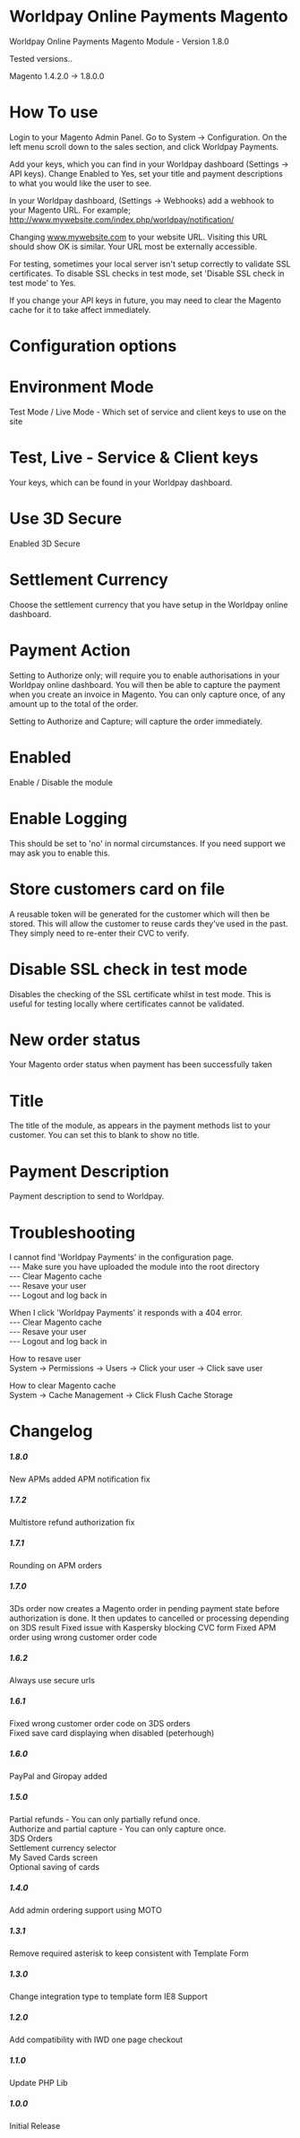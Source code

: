 Worldpay Online Payments Magento
==================

Worldpay Online Payments Magento Module - Version 1.8.0

Tested versions..

Magento 1.4.2.0 -> 1.8.0.0

How To use
================
Login to your Magento Admin Panel.
Go to System -> Configuration.
On the left menu scroll down to the sales section, and click Worldpay Payments.

Add your keys, which you can find in your Worldpay dashboard (Settings -> API keys). Change Enabled to Yes, set your title and payment descriptions to what you would like the user to see.

In your Worldpay dashboard, (Settings -> Webhooks) add a webhook to your Magento URL.
For example;
http://www.mywebsite.com/index.php/worldpay/notification/

Changing www.mywebsite.com to your website URL. Visiting this URL should show OK is similar. Your URL most be externally accessible.

For testing, sometimes your local server isn't setup correctly to validate SSL certificates. To disable SSL checks in test mode, set 'Disable SSL check in test mode' to Yes.

If you change your API keys in future, you may need to clear the Magento cache for it to take affect immediately.

Configuration options
================

Environment Mode 
=====
Test Mode / Live Mode - 
Which set of service and client keys to use on the site

Test, Live - Service & Client keys
=====
Your keys, which can be found in your Worldpay dashboard.

Use 3D Secure
=====
Enabled 3D Secure

Settlement Currency
=====
Choose the settlement currency that you have setup in the Worldpay online dashboard.

Payment Action
=====
Setting to Authorize only; will require you to enable authorisations in your Worldpay online dashboard.
You will then be able to capture the payment when you create an invoice in Magento.
You can only capture once, of any amount up to the total of the order.

Setting to Authorize and Capture; will capture the order immediately.

Enabled
=====
Enable / Disable the module

Enable Logging
=====
This should be set to 'no' in normal circumstances. If you need support we may ask you to enable this.

Store customers card on file
=====
A reusable token will be generated for the customer which will then be stored. This will allow the customer to reuse cards they've used in the past. They simply need to re-enter their CVC to verify.

Disable SSL check in test mode
=====
Disables the checking of the SSL certificate whilst in test mode. This is useful for testing locally where certificates cannot be validated.

New order status
=====
Your Magento order status when payment has been successfully taken

Title
=====
The title of the module, as appears in the payment methods list to your customer. You can set this to blank to show no title.

Payment Description
=====
Payment description to send to Worldpay.


Troubleshooting
=================
I cannot find 'Worldpay Payments' in the configuration page.  
--- Make sure you have uploaded the module into the root directory  
--- Clear Magento cache  
--- Resave your user  
--- Logout and log back in  

When I click 'Worldpay Payments' it responds with a 404 error.  
--- Clear Magento cache  
--- Resave your user  
--- Logout and log back in  

How to resave user  
System -> Permissions -> Users -> Click your user -> Click save user  

How to clear Magento cache  
System -> Cache Management -> Click Flush Cache Storage  


Changelog
================
##### 1.8.0
New APMs added
APM notification fix

##### 1.7.2
Multistore refund authorization fix

##### 1.7.1
Rounding on APM orders

##### 1.7.0
3Ds order now creates a Magento order in pending payment state before 
authorization is done. It then updates to cancelled or processing
depending on 3DS result
Fixed issue with Kaspersky blocking CVC form
Fixed APM order using wrong customer order code

##### 1.6.2
Always use secure urls

##### 1.6.1
Fixed wrong customer order code on 3DS orders  
Fixed save card displaying when disabled (peterhough)  

##### 1.6.0
PayPal and Giropay added

##### 1.5.0
Partial refunds - You can only partially refund once.  
Authorize and partial capture - You can only capture once.  
3DS Orders  
Settlement currency selector  
My Saved Cards screen  
Optional saving of cards  

##### 1.4.0
Add admin ordering support using MOTO

##### 1.3.1
Remove required asterisk to keep consistent with Template Form

##### 1.3.0
Change integration type to template form
IE8 Support

##### 1.2.0
Add compatibility with IWD one page checkout

##### 1.1.0
Update PHP Lib

##### 1.0.0
Initial Release
